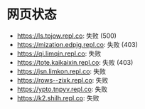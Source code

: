 # 网页状态
- https://ls.tpjow.repl.co: 失败 (500)
- https://mization.edpjg.repl.co: 失败 (403)
- https://qi.limqin.repl.co: 失败
- https://tote.kaikaixin.repl.co: 失败 (403)
- https://jsn.limkon.repl.co: 失败
- https://rows--zixk.repl.co: 失败
- https://ypto.tnpyv.repl.co: 失败
- https://k2.shilh.repl.co: 失败
